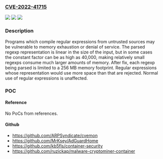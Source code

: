 ### [CVE-2022-41715](https://cve.mitre.org/cgi-bin/cvename.cgi?name=CVE-2022-41715)
![](https://img.shields.io/static/v1?label=Product&message=regexp%2Fsyntax&color=blue)
![](https://img.shields.io/static/v1?label=Version&message=%3D%200%20&color=brighgreen)
![](https://img.shields.io/static/v1?label=Vulnerability&message=CWE%20400%3A%20Uncontrolled%20Resource%20Consumption&color=brighgreen)

### Description

Programs which compile regular expressions from untrusted sources may be vulnerable to memory exhaustion or denial of service. The parsed regexp representation is linear in the size of the input, but in some cases the constant factor can be as high as 40,000, making relatively small regexps consume much larger amounts of memory. After fix, each regexp being parsed is limited to a 256 MB memory footprint. Regular expressions whose representation would use more space than that are rejected. Normal use of regular expressions is unaffected.

### POC

#### Reference
No PoCs from references.

#### Github
- https://github.com/ARPSyndicate/cvemon
- https://github.com/MrKsey/AdGuardHome
- https://github.com/kb5fls/container-security
- https://github.com/ruzickap/malware-cryptominer-container

